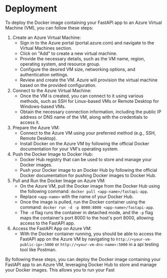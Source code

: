 # Deployment

To deploy the Docker image containing your FastAPI app to an Azure Virtual Machine (VM), you can follow these steps:

1. Create an Azure Virtual Machine:
   * Sign in to the Azure portal (portal.azure.com) and navigate to the Virtual Machines section.
   * Click on "Add" to create a new virtual machine.
   * Provide the necessary details, such as the VM name, region, operating system, and resource group.
   * Configure the desired VM size, networking options, and authentication settings.
   * Review and create the VM. Azure will provision the virtual machine based on the provided configuration.
2. Connect to the Azure Virtual Machine:
   * Once the VM is created, you can connect to it using various methods, such as SSH for Linux-based VMs or Remote Desktop for Windows-based VMs.
   * Obtain the necessary connection information, including the public IP address or DNS name of the VM, along with the credentials to access it.
3. Prepare the Azure VM:
   * Connect to the Azure VM using your preferred method (e.g., SSH, Remote Desktop).
   * Install Docker on the Azure VM by following the official Docker documentation for your VM's operating system.
4. Push the Docker Image to Docker Hub:
   * Docker Hub registry that can be used to store and manage your Docker images.
   * Push your Docker image to an Docker Hub by following the official Docker documentation for pushing Docker images to Docker Hub.
5. Pull and Run the Docker Image on Azure VM:
   * On the Azure VM, pull the Docker image from the Docker Hub using the following command: `docker pull <app-name>/fastapi-app`.
   * Replace `<app-name>` with the name of your Docker Hub.
   * Once the image is pulled, run the Docker container using the command: `docker run -d -p 8000:8000 <app-name>/fastapi-app`.
   * The `-d` flag runs the container in detached mode, and the `-p` flag maps the container's port 8000 to the host's port 8000, allowing access to the FastAPI app.
6. Access the FastAPI App on Azure VM:
   * With the Docker container running, you should be able to access the FastAPI app on the Azure VM by navigating to `http://<your-vm-public-ip>:5000` or `http://<your-vm-dns-name>:5000` in a api testing tool like Postman.

By following these steps, you can deploy the Docker image containing your FastAPI app to an Azure VM, leveraging Docker Hub to store and manage your Docker images. This allows you to run your Fast
